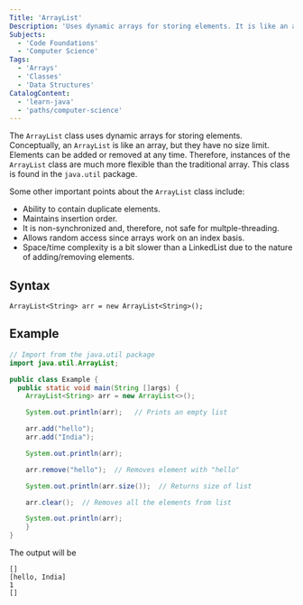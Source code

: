 ```yaml
---
Title: 'ArrayList'
Description: 'Uses dynamic arrays for storing elements. It is like an array, but there is no size limit.'
Subjects:
  - 'Code Foundations'
  - 'Computer Science'
Tags:
  - 'Arrays'
  - 'Classes'
  - 'Data Structures'
CatalogContent:
  - 'learn-java'
  - 'paths/computer-science'
---
```


The `ArrayList` class uses dynamic arrays for storing elements. Conceptually, an `ArrayList` is like an array, but they have no size limit. Elements can be added or removed at any time. Therefore, instances of the `ArrayList` class are much more flexible than the traditional array. This class is found in the `java.util` package.

Some other important points about the `ArrayList` class include:

- Ability to contain duplicate elements.
- Maintains insertion order.
- It is non-synchronized and, therefore, not safe for multple-threading.
- Allows random access since arrays work on an index basis.
- Space/time complexity is a bit slower than a LinkedList due to the nature of adding/removing elements.

## Syntax

```
ArrayList<String> arr = new ArrayList<String>();
```

## Example

```java
// Import from the java.util package
import java.util.ArrayList;

public class Example {
  public static void main(String []args) {
    ArrayList<String> arr = new ArrayList<>();

    System.out.println(arr);   // Prints an empty list

    arr.add("hello");
    arr.add("India");

    System.out.println(arr);

    arr.remove("hello");  // Removes element with "hello"

    System.out.println(arr.size());  // Returns size of list

    arr.clear();  // Removes all the elements from list

    System.out.println(arr);
    }
}
```

The output will be

```
[]
[hello, India]
1
[]
```
